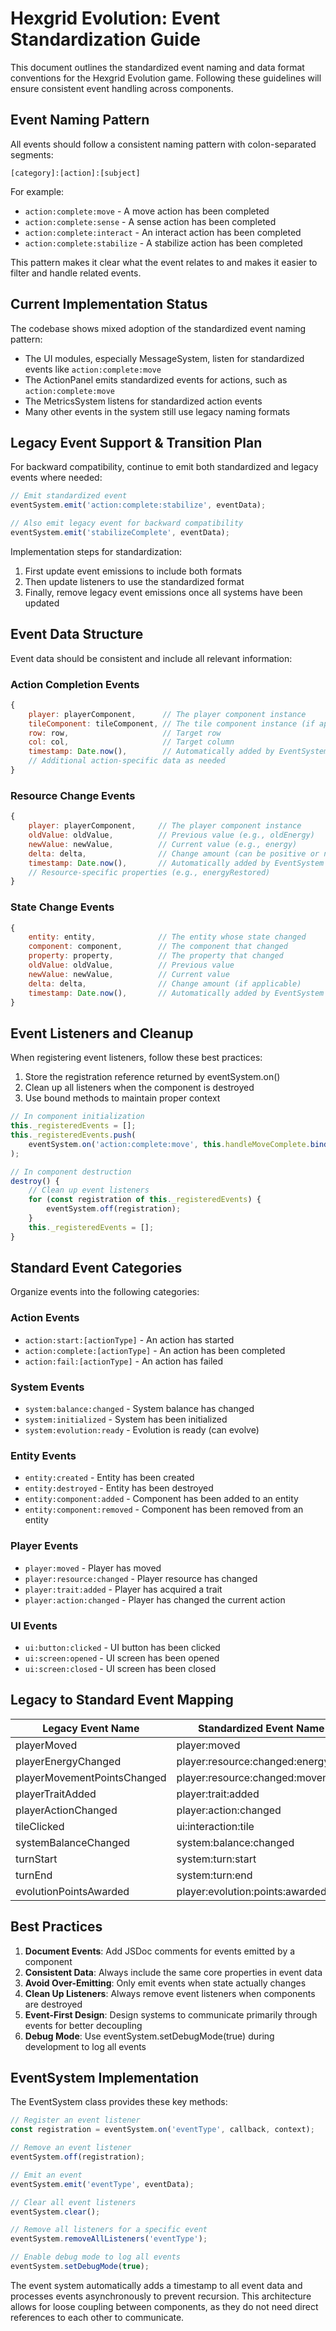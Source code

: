 # Hexgrid Evolution: Event Standardization Guide

This document outlines the standardized event naming and data format conventions for the Hexgrid Evolution game. Following these guidelines will ensure consistent event handling across components.

## Event Naming Pattern

All events should follow a consistent naming pattern with colon-separated segments:

```
[category]:[action]:[subject]
```

For example:
- `action:complete:move` - A move action has been completed
- `action:complete:sense` - A sense action has been completed
- `action:complete:interact` - An interact action has been completed
- `action:complete:stabilize` - A stabilize action has been completed

This pattern makes it clear what the event relates to and makes it easier to filter and handle related events.

## Current Implementation Status

The codebase shows mixed adoption of the standardized event naming pattern:

- The UI modules, especially MessageSystem, listen for standardized events like `action:complete:move`
- The ActionPanel emits standardized events for actions, such as `action:complete:move`
- The MetricsSystem listens for standardized action events
- Many other events in the system still use legacy naming formats

## Legacy Event Support & Transition Plan

For backward compatibility, continue to emit both standardized and legacy events where needed:

```javascript
// Emit standardized event
eventSystem.emit('action:complete:stabilize', eventData);

// Also emit legacy event for backward compatibility
eventSystem.emit('stabilizeComplete', eventData);
```

Implementation steps for standardization:
1. First update event emissions to include both formats
2. Then update listeners to use the standardized format
3. Finally, remove legacy event emissions once all systems have been updated

## Event Data Structure

Event data should be consistent and include all relevant information:

### Action Completion Events

```javascript
{
    player: playerComponent,      // The player component instance
    tileComponent: tileComponent, // The tile component instance (if applicable)
    row: row,                     // Target row
    col: col,                     // Target column
    timestamp: Date.now(),        // Automatically added by EventSystem
    // Additional action-specific data as needed
}
```

### Resource Change Events

```javascript
{
    player: playerComponent,     // The player component instance
    oldValue: oldValue,          // Previous value (e.g., oldEnergy)
    newValue: newValue,          // Current value (e.g., energy)
    delta: delta,                // Change amount (can be positive or negative)
    timestamp: Date.now(),       // Automatically added by EventSystem
    // Resource-specific properties (e.g., energyRestored)
}
```

### State Change Events

```javascript
{
    entity: entity,              // The entity whose state changed
    component: component,        // The component that changed
    property: property,          // The property that changed
    oldValue: oldValue,          // Previous value
    newValue: newValue,          // Current value
    delta: delta,                // Change amount (if applicable)
    timestamp: Date.now(),       // Automatically added by EventSystem
}
```

## Event Listeners and Cleanup

When registering event listeners, follow these best practices:

1. Store the registration reference returned by eventSystem.on()
2. Clean up all listeners when the component is destroyed
3. Use bound methods to maintain proper context

```javascript
// In component initialization
this._registeredEvents = [];
this._registeredEvents.push(
    eventSystem.on('action:complete:move', this.handleMoveComplete.bind(this))
);

// In component destruction
destroy() {
    // Clean up event listeners
    for (const registration of this._registeredEvents) {
        eventSystem.off(registration);
    }
    this._registeredEvents = [];
}
```

## Standard Event Categories

Organize events into the following categories:

### Action Events
- `action:start:[actionType]` - An action has started
- `action:complete:[actionType]` - An action has been completed
- `action:fail:[actionType]` - An action has failed

### System Events
- `system:balance:changed` - System balance has changed
- `system:initialized` - System has been initialized
- `system:evolution:ready` - Evolution is ready (can evolve)

### Entity Events
- `entity:created` - Entity has been created
- `entity:destroyed` - Entity has been destroyed
- `entity:component:added` - Component has been added to an entity
- `entity:component:removed` - Component has been removed from an entity

### Player Events
- `player:moved` - Player has moved
- `player:resource:changed` - Player resource has changed
- `player:trait:added` - Player has acquired a trait
- `player:action:changed` - Player has changed the current action

### UI Events
- `ui:button:clicked` - UI button has been clicked
- `ui:screen:opened` - UI screen has been opened
- `ui:screen:closed` - UI screen has been closed

## Legacy to Standard Event Mapping

| Legacy Event Name | Standardized Event Name |
|-------------------|-------------------------|
| playerMoved | player:moved |
| playerEnergyChanged | player:resource:changed:energy |
| playerMovementPointsChanged | player:resource:changed:movement |
| playerTraitAdded | player:trait:added |
| playerActionChanged | player:action:changed |
| tileClicked | ui:interaction:tile |
| systemBalanceChanged | system:balance:changed |
| turnStart | system:turn:start |
| turnEnd | system:turn:end |
| evolutionPointsAwarded | player:evolution:points:awarded |

## Best Practices

1. **Document Events**: Add JSDoc comments for events emitted by a component
2. **Consistent Data**: Always include the same core properties in event data
3. **Avoid Over-Emitting**: Only emit events when state actually changes
4. **Clean Up Listeners**: Always remove event listeners when components are destroyed
5. **Event-First Design**: Design systems to communicate primarily through events for better decoupling
6. **Debug Mode**: Use eventSystem.setDebugMode(true) during development to log all events

## EventSystem Implementation

The EventSystem class provides these key methods:

```javascript
// Register an event listener
const registration = eventSystem.on('eventType', callback, context);

// Remove an event listener
eventSystem.off(registration);

// Emit an event
eventSystem.emit('eventType', eventData);

// Clear all event listeners
eventSystem.clear();

// Remove all listeners for a specific event
eventSystem.removeAllListeners('eventType');

// Enable debug mode to log all events
eventSystem.setDebugMode(true);
```

The event system automatically adds a timestamp to all event data and processes events asynchronously to prevent recursion. This architecture allows for loose coupling between components, as they do not need direct references to each other to communicate. 